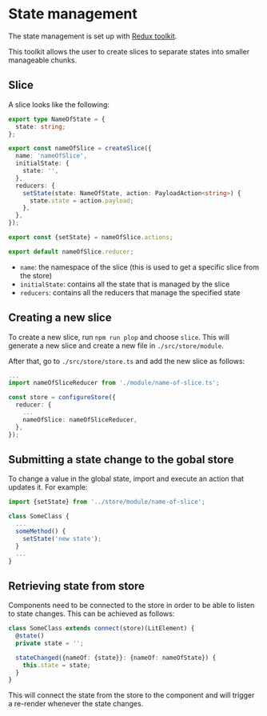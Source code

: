 # State management

The state management is set up with [Redux toolkit](https://redux.js.org/tutorials/typescript-quick-start).

This toolkit allows the user to create slices to separate states into smaller manageable chunks.

## Slice

A slice looks like the following:

```typescript
export type NameOfState = {
  state: string;
};

export const nameOfSlice = createSlice({
  name: 'nameOfSlice',
  initialState: {
    state: '',
  },
  reducers: {
    setState(state: NameOfState, action: PayloadAction<string>) {
      state.state = action.payload;
    },
  },
});

export const {setState} = nameOfSlice.actions;

export default nameOfSlice.reducer;
```

- `name`: the namespace of the slice (this is used to get a specific slice from the store)
- `initialState`: contains all the state that is managed by the slice
- `reducers`: contains all the reducers that manage the specified state

## Creating a new slice

To create a new slice, run `npm run plop` and choose `slice`. This will generate a new slice and create a new file in `./src/store/module`.

After that, go to `./src/store/store.ts` and add the new slice as follows:

```typescript
...
import nameOfSliceReducer from './module/name-of-slice.ts';

const store = configureStore({
  reducer: {
    ...
    nameOfSlice: nameOfSliceReducer,
  },
});
```

## Submitting a state change to the gobal store

To change a value in the global state, import and execute an action that updates it. For example:

```typescript
import {setState} from '../store/module/name-of-slice';

class SomeClass {
  ...
  someMethod() {
    setState('new state');
  }
  ...
}
```

## Retrieving state from store

Components need to be connected to the store in order to be able to listen to state changes. This can be achieved as follows:

```typescript
class SomeClass extends connect(store)(LitElement) {
  @state()
  private state = '';

  stateChanged({nameOf: {state}}: {nameOf: nameOfState}) {
    this.state = state;
  }
}
```

This will connect the state from the store to the component and will trigger a re-render whenever the state changes.
